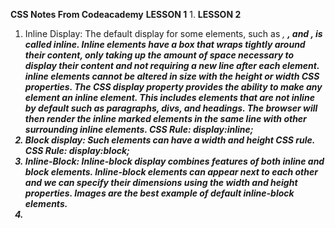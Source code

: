 **CSS Notes From Codeacademy**
**LESSON 1**
1. 
**LESSON 2**
1. Inline Display: The default display for some elements, such as <em>, <strong>, and <a>, is called inline. Inline elements have a box that wraps tightly around their content, only taking up the amount of space necessary to display their content and not requiring a new line after each element. inline elements cannot be altered in size with the height or width CSS properties. The CSS display property provides the ability to make any element an inline element. This includes elements that are not inline by default such as paragraphs, divs, and headings. The browser will then render the inline marked elements in the same line with other surrounding inline elements. CSS Rule: display:inline;
2. Block display: Such elements can have a width and height CSS rule. CSS Rule: display:block;
3. Inline-Block: Inline-block display combines features of both inline and block elements. Inline-block elements can appear next to each other and we can specify their dimensions using the width and height properties. Images are the best example of default inline-block elements.
4. 


